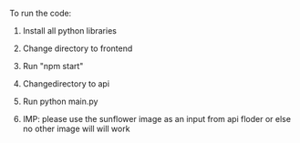 To run the code:
1. Install all python libraries

2. Change directory to frontend

3. Run "npm start"

4. Changedirectory to api

5. Run python main.py

6. IMP: please use the sunflower image as an input from api floder or else no other image will will work
